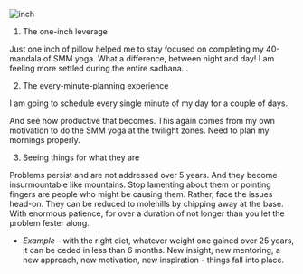 <!-- title: An inch of difference -->

![inch](https://i.pinimg.com/originals/8b/10/8d/8b108dff186188ddea920b46120852ee.jpg)

1. The one-inch leverage

 
Just one inch of pillow helped me to stay focused on completing my 40-mandala of SMM yoga. What a difference, between night and day! I am feeling more settled during the entire sadhana...

 
2. The every-minute-planning experience


I am going to schedule every single minute of my day for a couple of days.

And see how productive that becomes. This again comes from my own motivation to do the SMM yoga at the twilight zones. Need to plan my mornings properly.  

  

3. Seeing things for what they are

  
Problems persist and are not addressed over 5 years. And they become insurmountable like mountains. Stop lamenting about them or pointing fingers are people who might be causing them. Rather, face the issues head-on. They can be reduced to molehills by chipping away at the base. With enormous patience, for over a duration of not longer than you let the problem fester along.
  - *Example* - with the right diet, whatever weight one gained over 25 years, it can be ceded in less than 6 months. New insight, new mentoring, a new approach, new motivation, new inspiration - things fall into place.


